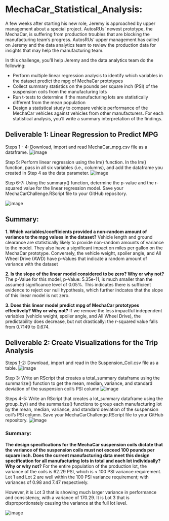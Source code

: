 # MechaCar_Statistical_Analysis:

A few weeks after starting his new role, Jeremy is approached by upper management about a special project. AutosRUs’ newest prototype, the MechaCar, is suffering from production troubles that are blocking the manufacturing team’s progress. AutosRUs’ upper management has called on Jeremy and the data analytics team to review the production data for insights that may help the manufacturing team.

In this challenge, you’ll help Jeremy and the data analytics team do the following:

* Perform multiple linear regression analysis to identify which variables in the dataset predict the mpg of MechaCar prototypes
* Collect summary statistics on the pounds per square inch (PSI) of the suspension coils from the manufacturing lots
* Run t-tests to determine if the manufacturing lots are statistically different from the mean population
* Design a statistical study to compare vehicle performance of the MechaCar vehicles against vehicles from other manufacturers. For each statistical analysis, you’ll write a summary interpretation of the findings.

## Deliverable 1: Linear Regression to Predict MPG
Steps 1 - 4: Download, import and read MechaCar_mpg.csv file as a dataframe.
![image](https://user-images.githubusercontent.com/104685001/185924817-0489f52c-658e-40f4-a058-fbe81f5ae899.png)

Step 5: Perform linear regression using the lm() function. In the lm() function, pass in all six variables (i.e., columns), and add the dataframe you created in Step 4 as the data parameter.
![image](https://user-images.githubusercontent.com/104685001/185925091-d36aa81d-9d43-4b80-a283-21f07c743d5a.png)

Step 6-7: Using the summary() function, determine the p-value and the r-squared value for the linear regression model. 
Save your MechaCarChallenge.RScript file to your GitHub repository.

![image](https://user-images.githubusercontent.com/104685001/185925362-98f74755-3b57-4efc-9a4f-8ddd32ed5eb1.png)

## Summary:
**1. Which variables/coefficients provided a non-random amount of variance to the mpg values in the dataset?**
Vehicle length and ground clearance are statistically likely to provide non-random amounts of variance to the model. They also have a significant impact on miles per gallon on the MechaCar prototype. Conversely, the vehicle weight, spoiler angle, and All Wheel Drive (AWD) have p-Values that indicate a random amount of variance with the dataset

**2. Is the slope of the linear model considered to be zero? Why or why not?**
The p-Value for this model, p-Value: 5.35e-11, is much smaller than the assumed significance level of 0.05%. This indicates there is sufficient evidence to reject our null hypothesis, which further indcates that the slope of this linear model is not zero.

**3. Does this linear model predict mpg of MechaCar prototypes effectively? Why or why not?**
If we remove the less impactful independent variables (vehicle weight, spoiler angle, and All Wheel Drive), the predictability does decrease, but not drastically: the r-squared value falls from 0.7149 to 0.674.

## Deliverable 2: Create Visualizations for the Trip Analysis
Steps 1-2: Download, import and read in the Suspension_Coil.csv file as a table.
![image](https://user-images.githubusercontent.com/104685001/185927577-8970bbd7-db8c-48b1-b7b1-412bcb3e7ee2.png)

Step 3: Write an RScript that creates a total_summary dataframe using the summarize() function to get the mean, median, variance, and standard deviation of the suspension coil’s PSI column
![image](https://user-images.githubusercontent.com/104685001/185927752-80b7723f-1d61-4e20-a408-59eaf673dcf7.png)

Steps 4-5: Write an RScript that creates a lot_summary dataframe using the group_by() and the summarize() functions to group each manufacturing lot by the mean, median, variance, and standard deviation of the suspension coil’s PSI column. Save your MechaCarChallenge.RScript file to your GitHub repository.
![image](https://user-images.githubusercontent.com/104685001/185927901-3f3d9ce6-9e07-421b-9bdb-7c57ef8520f3.png)

### Summary:
**The design specifications for the MechaCar suspension coils dictate that the variance of the suspension coils must not exceed 100 pounds per square inch. Does the current manufacturing data meet this design specification for all manufacturing lots in total and each lot individually? Why or why not?**
For the entire population of the production lot, the variance of the coils is 62.29 PSI, which is < 100 PSI variance requirement.
Lot 1 and Lot 2 are well within the 100 PSI variance requirement; with variances of 0.98 and 7.47 respectively. 

However, it is Lot 3 that is showing much larger variance in performance and consistency, with a variance of 170.29. 
It is Lot 3 that is disproportionately causing the variance at the full lot level.

![image](https://user-images.githubusercontent.com/104685001/185928709-c1745f73-01b0-4eca-b7a2-a52024950856.png)

